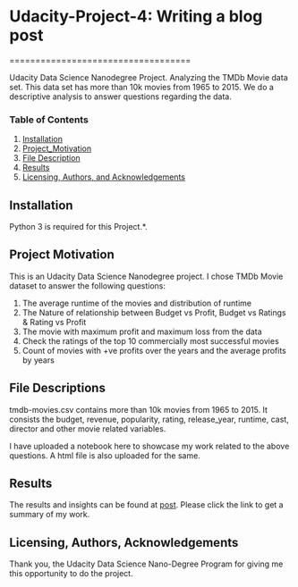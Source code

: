 # Udacity-Project-4: Writing a blog post
===================================

Udacity Data Science Nanodegree Project. Analyzing  the TMDb Movie data set. This data set has more than 10k movies from 1965 to 2015. We do a  descriptive analysis to answer questions regarding the data.

### Table of Contents
1. [Installation](#installation)
2. [Project_Motivation](#motivation)
3. [File Description](#files)
4. [Results](#results)
5. [Licensing, Authors, and Acknowledgements](#licensing)

## Installation <a name="installation"></a>

Python 3 is required for this Project.*.

## Project Motivation<a name="motivation"></a>

This is an Udacity Data Science Nanodegree project. I chose TMDb Movie dataset to answer the following questions:

 1. The average runtime of the movies and distribution of runtime
 2. The Nature of relationship between Budget vs Profit, Budget vs Ratings & Rating vs Profit
 3. The movie with maximum profit and maximum loss from the data
 4. Check the ratings of the top 10 commercially most successful movies
 5. Count of movies with +ve profits over the years and the average profits by years

## File Descriptions <a name="files"></a>

tmdb-movies.csv contains more than 10k movies from 1965 to 2015. It consists the budget, revenue, popularity, rating, release_year, runtime, cast, director and other movie related variables.

I have uploaded a notebook here to showcase my work related to the above questions. A html file is also uploaded for the same.

## Results<a name="results"></a>

The results and insights can be found at [post](https://medium.com/@ghoshahana99/a-descriptive-analysis-of-tmdb-dataset-d9e7e691cab5). Please click the link to get a summary of my work.

## Licensing, Authors, Acknowledgements<a name="licensing"></a>

 Thank you, the Udacity Data Science Nano-Degree Program for giving me this opportunity to do the project.
